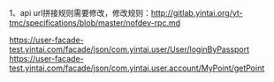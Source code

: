 1、api url拼接规则需要修改，修改规则：http://gitlab.yintai.org/yt-tmc/specifications/blob/master/nofdev-rpc.md

  https://user-facade-test.yintai.com/facade/json/com.yintai.user/User/loginByPassport
  https://user-facade-test.yintai.com/facade/json/com.yintai.user.account/MyPoint/getPoint